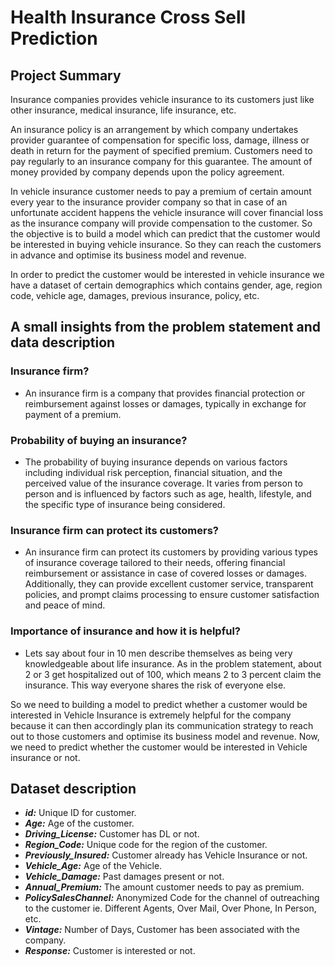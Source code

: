 # Health Insurance Cross Sell Prediction


## **Project Summary**

Insurance companies provides vehicle insurance to its customers just like other insurance, medical insurance, life insurance, etc.

An insurance policy is an arrangement by which company undertakes provider guarantee of compensation for specific loss, damage, illness or death in return for the payment of specified premium. Customers need to pay regularly to an insurance company for this guarantee. The amount of money provided by company depends upon the policy agreement.


In vehicle insurance customer needs to pay a premium of certain amount every year to the insurance provider company so that in case of an unfortunate accident happens the vehicle insurance will cover financial loss as the insurance company will provide compensation to the customer.
So the objective is to build a model which can predict that the customer would be interested in buying vehicle insurance. So they can reach the customers in advance and optimise its business model and revenue.


In order to predict the customer would be interested in vehicle insurance we have a dataset of certain demographics which contains gender, age, region code, vehicle age, damages, previous insurance, policy, etc.


## A small insights from the problem statement and data description

### Insurance firm?

* An insurance firm is a company that provides financial protection or reimbursement against losses or damages, typically in exchange for payment of a premium.

### Probability of buying an insurance?

* The probability of buying insurance depends on various factors including individual risk perception, financial situation, and the perceived value of the insurance coverage. It varies from person to person and is influenced by factors such as age, health, lifestyle, and the specific type of insurance being considered.

### Insurance firm can protect its customers?

* An insurance firm can protect its customers by providing various types of insurance coverage tailored to their needs, offering financial reimbursement or assistance in case of covered losses or damages. Additionally, they can provide excellent customer service, transparent policies, and prompt claims processing to ensure customer satisfaction and peace of mind.

### Importance of insurance and how it is helpful?

* Lets say about four in 10 men describe themselves as being very knowledgeable about life insurance.  As in the problem statement, about 2 or 3 get hospitalized out of 100, which means 2 to 3 percent claim the insurance. This way everyone shares the risk of everyone else.


So we need to building a model to predict whether a customer would be interested in Vehicle Insurance is extremely helpful for the company because it can then accordingly plan its communication strategy to reach out to those customers and optimise its business model and revenue. Now, we need to predict whether the customer would be interested in Vehicle insurance or not.


## **Dataset description**

* ***id:*** Unique ID for  customer.
* ***Age:*** Age of the customer.
* ***Driving_License:*** Customer has DL or not.
* ***Region_Code:*** Unique code for the region of the customer.
* ***Previously_Insured:*** Customer already has Vehicle Insurance or not.
* ***Vehicle_Age:*** Age of the Vehicle.
* ***Vehicle_Damage:*** Past damages present or not.
* ***Annual_Premium:*** The amount customer needs to pay as premium.
* ***PolicySalesChannel:*** Anonymized Code for the channel of outreaching to the customer ie. Different Agents, Over Mail, Over Phone, In Person, etc.
* ***Vintage:*** Number of Days, Customer has been associated with the company.
* ***Response:*** Customer is interested or not.
